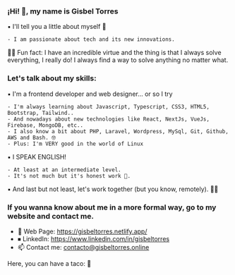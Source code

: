 ### ¡Hi! 👋, my name is Gisbel Torres

▪️ I'll tell you a little about myself 💙
```
- I am passionate about tech and its new innovations. 
```
🤸‍♀️ Fun fact: I have an incredible virtue and the thing is that I always solve everything, 
I really do! I always find a way to solve anything no matter what.

### Let's talk about my skills:

▪️ I'm a frontend developer and web designer... or so I try
```
- I'm always learning about Javascript, Typescript, CSS3, HTML5, Bootstrap, Tailwind..
- And nowadays about new technologies like React, NextJs, VueJs, Firebase, MongoDB, etc..
- I also know a bit about PHP, Laravel, Wordpress, MySql, Git, Github, AWS and Bash. 🤓
- Plus: I'm VERY good in the world of Linux
```
▪️ I SPEAK ENGLISH!
```
- At least at an intermediate level.
- It's not much but it's honest work 🤪. 
```
▪️ And last but not least, let's work together (but you know, remotely). 💁‍♀️

### If you wanna know about me in a more formal way, go to my website and contact me. 
- 📍  Web Page: https://gisbeltorres.netlify.app/
- ⏹ LinkedIn: https://www.linkedin.com/in/gisbeltorres
- 📫 Contact me: contacto@gisbeltorres.online

Here, you can have a taco: 🌮
